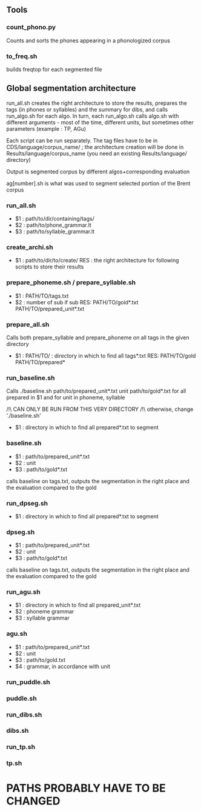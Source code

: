 ## Tools

### count_phono.py

Counts and sorts the phones appearing in a phonologized corpus

### to_freq.sh

builds freqtop for each segmented file

## Global segmentation architecture

run\_all.sh creates the right architecture to store the results, prepares the tags (in phones or syllables) and the summary for dibs, and calls run\_algo.sh for each algo. 
In turn, each run\_algo.sh calls algo.sh with different arguments - most of the time, different units, but sometimes other parameters (example : TP, AGu)

Each script can be run separately.
The tag files have to be in CDS/language/corpus\_name/  ; the architecture creation will be done in Results/language/corpus\_name (you need an existing Results/language/ directory) 

Output is segmented corpus by different algos+corresponding evaluation

ag[number].sh is what was used to segment selected portion of the Brent corpus


### run_all.sh

+ $1 : path/to/dir/containing/tags/
+ $2 : path/to/phone_grammar.lt
+ $3 : path/to/syllable_grammar.lt

### create\_archi.sh
+ $1 : path/to/dir/to/create/
RES : the right architecture for following scripts to store their results


### prepare\_phoneme.sh / prepare\_syllable.sh
+ $1 : PATH/TO/tags.txt
+ $2 : number of sub if sub
RES: PATH/TO/gold\*.txt
     PATH/TO/prepared_unit\*.txt

### prepare\_all.sh
Calls both prepare\_syllable and prepare\_phoneme on all tags in the given directory
+ $1 : PATH/TO/ : directory in which to find all tags\*.txt
RES: PATH/TO/gold PATH/TO/prepared\*

### run\_baseline.sh
Calls ./baseline.sh path/to/prepared\_unit\*.txt unit path/to/gold\*.txt
for all prepared in $1 and for unit in phoneme, syllable

/!\ CAN ONLY BE RUN FROM THIS VERY DIRECTORY /!\ otherwise, change './baseline.sh'

+ $1 : directory in which to find all prepared\*.txt to segment

### baseline.sh

+ $1 : path/to/prepared\_unit\*.txt
+ $2 : unit
+ $3 : path/to/gold\*.txt

calls baseline on tags.txt, outputs the segmentation in the right place and the evaluation compared to the gold

### run\_dpseg.sh

+ $1 : directory in which to find all prepared\*.txt to segment

### dpseg.sh

+ $1 : path/to/prepared\_unit\*.txt
+ $2 : unit
+ $3 : path/to/gold\*.txt

calls baseline on tags.txt, outputs the segmentation in the right place and the evaluation compared to the gold

### run\_agu.sh

+ $1 : directory in which to find all prepared\_unit\*.txt
+ $2 : phoneme grammar
+ $3 : syllable grammar

### agu.sh

+ $1 : path/to/prepared\_unit\*.txt
+ $2 : unit
+ $3 : path/to/gold.txt
+ $4 : grammar, in accordance with unit

### run\_puddle.sh

### puddle.sh

### run\_dibs.sh

### dibs.sh

### run\_tp.sh

### tp.sh

# PATHS PROBABLY HAVE TO BE CHANGED
